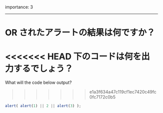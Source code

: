 importance: 3

---

# OR されたアラートの結果は何ですか？

<<<<<<< HEAD
下のコードは何を出力するでしょう？
=======
What will the code below output?
>>>>>>> e1a3f634a47c119cf1ec7420c49fc0fc7172c0b5

```js
alert( alert(1) || 2 || alert(3) );
```
